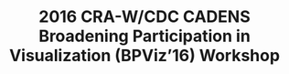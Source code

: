 ---
dateStart: 2016-08-03
dateEnd: 2016-08-04
title: "2016 CRA-W/CDC CADENS Broadening Participation in Visualization (BPViz’16) Workshop"
venue: "Purdue University"
organizer: Vetria Byrd
credit: Daniel Halsey
city: West Lafayette
state: IN
country: USA
pdfLink:
venueImages:
 - sm: image01.sm.jpg
   lg: image01.lg.jpg
 - sm: image02.sm.jpg
   lg: image02.lg.jpg
 - sm: image03.sm.jpg
   lg: image03.lg.jpg
---